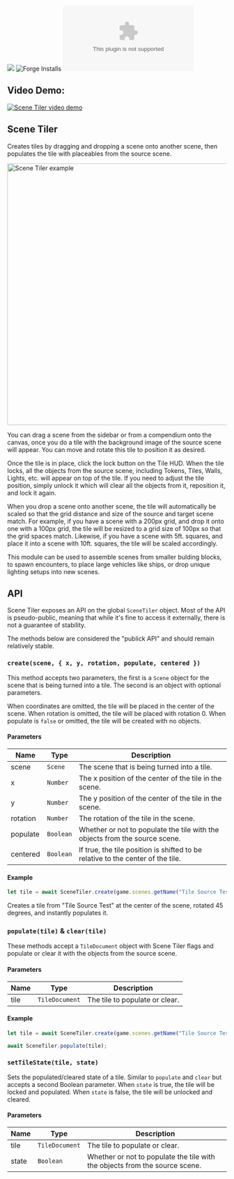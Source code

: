![](https://img.shields.io/badge/Foundry-v0.8.9-informational)
![Forge Installs](https://img.shields.io/badge/dynamic/json?label=Forge%20Installs&query=package.installs&suffix=%25&url=https%3A%2F%2Fforge-vtt.com%2Fapi%2Fbazaar%2Fpackage%2Fscene-tiler&colorB=4aa94a)
![Latest Release Download Count](https://img.shields.io/github/downloads/zeel01/scene-tiler/latest/scene-tiler.zip)

## Video Demo:

[![Scene Tiler video demo](https://img.youtube.com/vi/OtI9QOsZFa8/0.jpg)](https://www.youtube.com/watch?v=OtI9QOsZFa8)
## Scene Tiler

Creates tiles by dragging and dropping a scene onto another scene, then populates the tile with placeables from the source scene.

<img src="scene-tiler_004.gif" width="600" alt="Scene Tiler example">

You can drag a scene from the sidebar or from a compendium onto the canvas, once you do a tile with the background image of the source scene will appear. You can move and rotate this tile to position it as desired.

Once the tile is in place, click the lock button on the Tile HUD. When the tile locks, all the objects from the source scene, including Tokens, Tiles, Walls, Lights, etc. will appear on top of the tile. If you need to adjust the tile position, simply unlock it which will clear all the objects from it, reposition it, and lock it again.

When you drop a scene onto another scene, the tile will automatically be scaled so that the grid distance and size of the source and target scene match. For example, if you have a scene with a 200px grid, and drop it onto one with a 100px grid, the tile will be resized to a grid size of 100px so that the grid spaces match. Likewise, if you have a scene with 5ft. squares, and place it into a scene with 10ft. squares, the tile will be scaled accordingly.

This module can be used to assemble scenes from smaller bulding blocks, to spawn encounters, to place large vehicles like ships, or drop unique lighting setups into new scenes.

## API

Scene Tiler exposes an API on the global `SceneTiler` object. Most of the API is pseudo-public, meaning that while it's fine to access it externally, there is not a guarantee of stability.

The methods below are considered the "publick API" and should remain relatively stable.

### `create(scene, { x, y, rotation, populate, centered })`

This method accepts two parameters, the first is a `Scene` object for the scene that is being turned into a tile. The second is an object with optional parameters.

When coordinates are omitted, the tile will be placed in the center of the scene. When rotation is omitted, the tile will be placed with rotation 0. When populate is `false` or omitted, the tile will be created with no objects.

#### Parameters

| Name | Type | Description |
| ---- | ---- | ----------- |
| scene | `Scene` | The scene that is being turned into a tile. |
| x | `Number` | The x position of the center of the tile in the scene. |
| y | `Number` | The y position of the center of the tile in the scene. |
| rotation | `Number` | The rotation of the tile in the scene. |
| populate | `Boolean` | Whether or not to populate the tile with the objects from the source scene. |
| centered | `Boolean` | If true, the tile position is shifted to be relative to the center of the tile. |

#### Example

```js
let tile = await SceneTiler.create(game.scenes.getName("Tile Source Test"), { populate: true, rotation: 45 })
```

Creates a tile from "Tile Source Test" at the center of the scene, rotated 45 degrees, and instantly populates it.

### `populate(tile)` & `clear(tile)`

These methods accept a `TileDocument` object with Scene Tiler flags and populate or clear it with the objects from the source scene.

#### Parameters

| Name | Type | Description |
| ---- | ---- | ----------- |
| tile | `TileDocument` | The tile to populate or clear. |

#### Example

```js
let tile = await SceneTiler.create(game.scenes.getName("Tile Source Test"), { populate: false })

await SceneTiler.populate(tile);
```

### `setTileState(tile, state)`

Sets the populated/cleared state of a tile. Similar to `populate` and `clear` but accepts a second Boolean parameter. When `state` is true, the tile will be locked and populated. When `state` is false, the tile will be unlocked and cleared.

#### Parameters

| Name | Type | Description |
| ---- | ---- | ----------- |
| tile | `TileDocument` | The tile to populate or clear. |
| state | `Boolean` | Whether or not to populate the tile with the objects from the source scene. |
